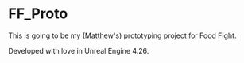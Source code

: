 # FF_Proto
This is going to be my (Matthew's) prototyping project for Food Fight. 

Developed with love in Unreal Engine 4.26.
